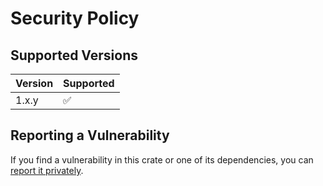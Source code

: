 # Security Policy

## Supported Versions

| Version | Supported          |
|---------|--------------------|
| 1.x.y   | :white_check_mark: |

## Reporting a Vulnerability

If you find a vulnerability in this crate or one of its dependencies, you can [report it privately](https://github.com/clechasseur/gratte/security/advisories/new).
